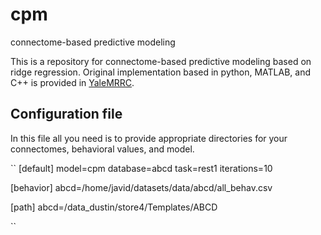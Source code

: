 # cpm
connectome-based predictive modeling

This is a repository for connectome-based predictive modeling based on ridge regression. Original implementation based in python, MATLAB, and C++ is provided in [YaleMRRC](https://github.com/YaleMRRC/CPM).

## Configuration file
In this file all you need is to provide appropriate directories for your connectomes, behavioral values, and model.


``
[default]
model=cpm
database=abcd
task=rest1
iterations=10
   
[behavior]
abcd=/home/javid/datasets/data/abcd/all_behav.csv
  
[path]
abcd=/data_dustin/store4/Templates/ABCD

``
